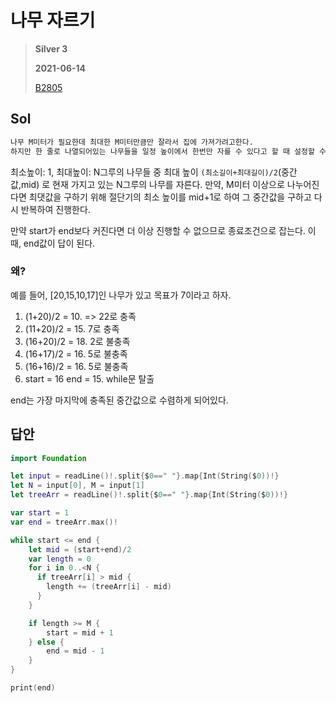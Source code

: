 # 나무 자르기
> **Silver 3**
>
> **2021-06-14**
>
> [B2805](https://www.acmicpc.net/problem/2805)

## Sol

```xml
나무 M미터가 필요한데 최대한 M미터만큼만 잘라서 집에 가져가려고한다.
하지만 한 줄로 나열되어있는 나무들을 일정 높이에서 한번만 자를 수 있다고 할 때 설정할 수 있는 높이의 최댓값을 구하시오. 
```

최소높이: 1, 최대높이: N그루의 나무들 중 최대 높이
`(최소길이+최대길이)/2`(중간값,mid) 로 현재 가지고 있는 N그루의 나무를 자른다. 만약, M미터 이상으로 나누어진다면 최댓값을 구하기 위해 절단기의 최소 높이를 mid+1로 하여 그 중간값을 구하고 다시 반복하여 진행한다. 

만약 start가 end보다 커진다면 더 이상 진행할 수 없으므로 종료조건으로 잡는다. 이때, end값이 답이 된다.

### 왜? 

예를 들어, [20,15,10,17]인 나무가 있고 목표가 7이라고 하자.  
1. (1+20)/2 = 10. => 22로 충족
2. (11+20)/2 = 15. 7로 충족
3. (16+20)/2 = 18. 2로 불충족
4. (16+17)/2 = 16. 5로 불충족
5. (16+16)/2 = 16. 5로 불충족
6. start = 16 end = 15. while문 탈출

end는 가장 마지막에 충족된 중간값으로 수렴하게 되어있다.

## 답안
```swift
import Foundation

let input = readLine()!.split{$0==" "}.map{Int(String($0))!}
let N = input[0], M = input[1]
let treeArr = readLine()!.split{$0==" "}.map{Int(String($0))!}

var start = 1
var end = treeArr.max()!

while start <= end {
    let mid = (start+end)/2  
    var length = 0
    for i in 0..<N {
      if treeArr[i] > mid {
        length += (treeArr[i] - mid)
      }
    }

    if length >= M {
        start = mid + 1
    } else {
        end = mid - 1
    }
}

print(end)
```